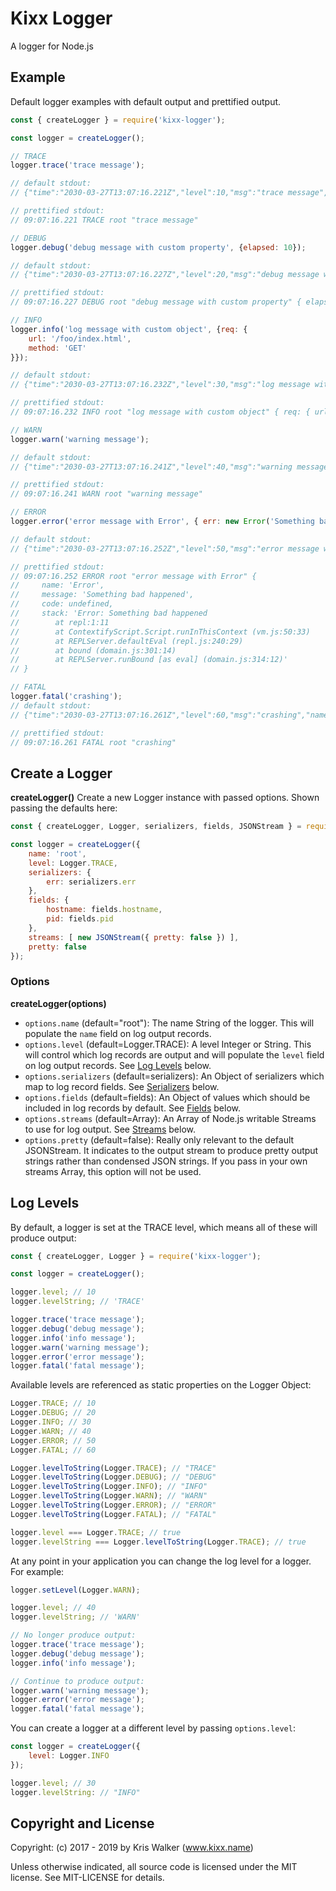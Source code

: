 Kixx Logger
===========
A logger for Node.js

## Example
Default logger examples with default output and prettified output.

```js
const { createLogger } = require('kixx-logger');

const logger = createLogger();
```

```js
// TRACE
logger.trace('trace message');

// default stdout:
// {"time":"2030-03-27T13:07:16.221Z","level":10,"msg":"trace message","name":"root","hostname":"kixxauths-Mac-mini.local","pid":38010}

// prettified stdout:
// 09:07:16.221 TRACE root "trace message"
```

```js
// DEBUG
logger.debug('debug message with custom property', {elapsed: 10});

// default stdout:
// {"time":"2030-03-27T13:07:16.227Z","level":20,"msg":"debug message with custom property","name":"root","hostname":"kixxauths-Mac-mini.local","pid":38010,"elapsed":10}

// prettified stdout:
// 09:07:16.227 DEBUG root "debug message with custom property" { elapsed: 10 }
```

```js
// INFO
logger.info('log message with custom object', {req: {
    url: '/foo/index.html',
    method: 'GET'
}});

// default stdout:
// {"time":"2030-03-27T13:07:16.232Z","level":30,"msg":"log message with custom object","name":"root","hostname":"kixxauths-Mac-mini.local","pid":38010,"req":{"url":"/foo/index.html","method":"GET"}}

// prettified stdout:
// 09:07:16.232 INFO root "log message with custom object" { req: { url: '/foo/index.html', method: 'GET' } }
```

```js
// WARN
logger.warn('warning message');

// default stdout:
// {"time":"2030-03-27T13:07:16.241Z","level":40,"msg":"warning message","name":"root","hostname":"kixxauths-Mac-mini.local","pid":38010}

// prettified stdout:
// 09:07:16.241 WARN root "warning message"
```

```js
// ERROR
logger.error('error message with Error', { err: new Error('Something bad happened') });

// default stdout:
// {"time":"2030-03-27T13:07:16.252Z","level":50,"msg":"error message with Error","name":"root","hostname":"kixxauths-Mac-mini.local","pid":38010,"err":{"name":"Error","message":"Something bad happened","stack":"Error: Something bad happened\n    at repl:1:11\n    at ContextifyScript.Script.runInThisContext (vm.js:50:33)\n    at REPLServer.defaultEval (repl.js:240:29)\n    at bound (domain.js:301:14)\n    at REPLServer.runBound [as eval] (domain.js:314:12)\n    at REPLServer.onLine (repl.js:468:10)\n    at emitOne (events.js:121:20)\n    at REPLServer.emit (events.js:211:7)\n    at REPLServer.Interface._onLine (readline.js:280:10)\n    at REPLServer.Interface._line (readline.js:629:8)"}}

// prettified stdout:
// 09:07:16.252 ERROR root "error message with Error" {
//     name: 'Error',
//     message: 'Something bad happened',
//     code: undefined,
//     stack: 'Error: Something bad happened
//        at repl:1:11
//        at ContextifyScript.Script.runInThisContext (vm.js:50:33)
//        at REPLServer.defaultEval (repl.js:240:29)
//        at bound (domain.js:301:14)
//        at REPLServer.runBound [as eval] (domain.js:314:12)'
// }
```

```js
// FATAL
logger.fatal('crashing');
// default stdout:
// {"time":"2030-03-27T13:07:16.261Z","level":60,"msg":"crashing","name":"root","hostname":"kixxauths-Mac-mini.local","pid":38010}

// prettified stdout:
// 09:07:16.261 FATAL root "crashing"
```

## Create a Logger
__createLogger()__ Create a new Logger instance with passed options. Shown passing the defaults here:
```js
const { createLogger, Logger, serializers, fields, JSONStream } = require('kixx-logger');

const logger = createLogger({
    name: 'root',
    level: Logger.TRACE,
    serializers: {
        err: serializers.err
    },
    fields: {
        hostname: fields.hostname,
        pid: fields.pid
    },
    streams: [ new JSONStream({ pretty: false }) ],
    pretty: false
});
```

### Options
__createLogger(options)__

- `options.name` (default="root"): The name String of the logger. This will populate the `name` field on log output records.
- `options.level` (default=Logger.TRACE): A level Integer or String. This will control which log records are output and will populate the `level` field on log output records. See [Log Levels](#log-levels) below.
- `options.serializers` (default=serializers): An Object of serializers which map to log record fields. See [Serializers](#serializers) below.
- `options.fields` (default=fields): An Object of values which should be included in log records by default. See [Fields](#fields) below.
- `options.streams` (default=Array<JSONStream>): An Array of Node.js writable Streams to use for log output. See [Streams](#streams) below.
- `options.pretty` (default=false): Really only relevant to the default JSONStream. It indicates to the output stream to produce pretty output strings rather than condensed JSON strings. If you pass in your own streams Array, this option will not be used.

## Log Levels
By default, a logger is set at the TRACE level, which means all of these will produce output:
```js
const { createLogger, Logger } = require('kixx-logger');

const logger = createLogger();

logger.level; // 10
logger.levelString; // 'TRACE'

logger.trace('trace message');
logger.debug('debug message');
logger.info('info message');
logger.warn('warning message');
logger.error('error message');
logger.fatal('fatal message');
```

Available levels are referenced as static properties on the Logger Object:
```js
Logger.TRACE; // 10
Logger.DEBUG; // 20
Logger.INFO; // 30
Logger.WARN; // 40
Logger.ERROR; // 50
Logger.FATAL; // 60

Logger.levelToString(Logger.TRACE); // "TRACE"
Logger.levelToString(Logger.DEBUG); // "DEBUG"
Logger.levelToString(Logger.INFO); // "INFO"
Logger.levelToString(Logger.WARN); // "WARN"
Logger.levelToString(Logger.ERROR); // "ERROR"
Logger.levelToString(Logger.FATAL); // "FATAL"

logger.level === Logger.TRACE; // true
logger.levelString === Logger.levelToString(Logger.TRACE); // true
```

At any point in your application you can change the log level for a logger. For example:
```js
logger.setLevel(Logger.WARN);

logger.level; // 40
logger.levelString; // 'WARN'

// No longer produce output:
logger.trace('trace message');
logger.debug('debug message');
logger.info('info message');

// Continue to produce output:
logger.warn('warning message');
logger.error('error message');
logger.fatal('fatal message');
```

You can create a logger at a different level by passing `options.level`:
```js
const logger = createLogger({
    level: Logger.INFO
});

logger.level; // 30
logger.levelString: // "INFO"
```

Copyright and License
---------------------
Copyright: (c) 2017 - 2019 by Kris Walker (www.kixx.name)

Unless otherwise indicated, all source code is licensed under the MIT license. See MIT-LICENSE for details.

